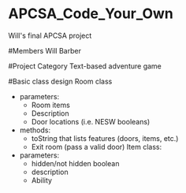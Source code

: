 # APCSA_Code_Your_Own
Will's final APCSA project

#Members
Will Barber

#Project Category
Text-based adventure game

#Basic class design
Room class
- parameters:
   - Room items
   - Description
   - Door locations (i.e. NESW booleans)
- methods:
   - toString that lists features (doors, items, etc.)
   - Exit room (pass a valid door)
Item class:
- parameters:
   - hidden/not hidden boolean
   - description
   - Ability
